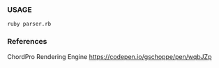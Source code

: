 

### USAGE

```shell
ruby parser.rb
```

### References
ChordPro Rendering Engine
https://codepen.io/gschoppe/pen/wqbJZp
